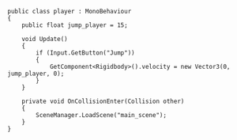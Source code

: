 	public class player : MonoBehaviour
	{
	    public float jump_player = 15;
	    
	    void Update()
	    {
	        if (Input.GetButton("Jump"))
	        {
	            GetComponent<Rigidbody>().velocity = new Vector3(0, jump_player, 0);
	        }
	    }

	    private void OnCollisionEnter(Collision other)
	    {
	        SceneManager.LoadScene("main_scene");
	    }
	}